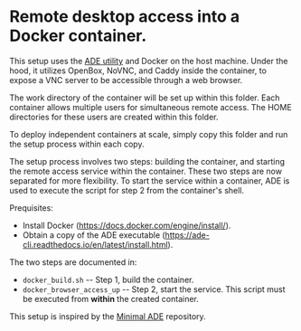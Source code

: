 # Remote desktop access into a Docker container.

This setup uses the [ADE utility](https://ade-cli.readthedocs.io/en/latest/install.html) and Docker on the host machine. Under the hood, it utilizes OpenBox, NoVNC, and Caddy inside the container, to expose a VNC server to be accessible through a web browser.

The work directory of the container will be set up within this folder. Each container allows multiple  users for simultaneous remote access. The HOME directories for these users are created within this folder.

To deploy independent containers at scale, simply copy this folder and run the setup process within each copy.

The setup process involves two steps: building the container, and starting the remote access service within the container. These two steps are now separated for more flexibility. To start the service within a container, ADE is used to execute the script for step 2 from the container's shell.

Prequisites:
- Install Docker (https://docs.docker.com/engine/install/).
- Obtain a copy of the ADE executable (https://ade-cli.readthedocs.io/en/latest/install.html).

The two steps are documented in:
- `docker_build.sh` -- Step 1, build the container.
- `docker_browser_access_up` -- Step 2, start the service. This script must be executed from **within** the created container.

This setup is inspired by the [Minimal ADE](https://gitlab.com/ApexAI/minimal-ade) repository.
